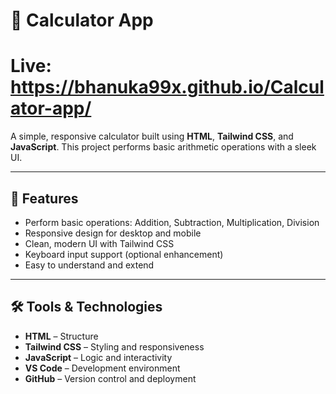 
# 🧮 Calculator App

# Live: https://bhanuka99x.github.io/Calculator-app/

A simple, responsive calculator built using **HTML**, **Tailwind CSS**, and **JavaScript**. This project performs basic arithmetic operations with a sleek UI.

---

## 🚀 Features

- Perform basic operations: Addition, Subtraction, Multiplication, Division
- Responsive design for desktop and mobile
- Clean, modern UI with Tailwind CSS
- Keyboard input support (optional enhancement)
- Easy to understand and extend

---

## 🛠 Tools & Technologies

- **HTML** – Structure
- **Tailwind CSS** – Styling and responsiveness
- **JavaScript** – Logic and interactivity
- **VS Code** – Development environment
- **GitHub** – Version control and deployment

